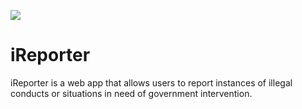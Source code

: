<a href="https://codeclimate.com/github/AbuchiKings/iReporter/maintainability"><img src="https://api.codeclimate.com/v1/badges/09e7f232ab426a440388/maintainability" /></a>

# iReporter
iReporter is a web app that allows users to report instances of illegal conducts or situations in need of government intervention.
